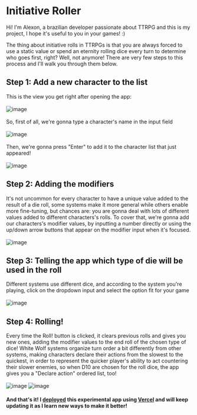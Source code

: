 # Initiative Roller

Hi! I'm Alexon, a brazilian developer passionate about TTRPG and this is my project, I hope it's useful to you in your games! :)

The thing about initiative rolls in TTRPGs is that you are always forced to use a static value or spend an eternity rolling dice every turn to determine who goes first, right? Well, not anymore!
There are very few steps to this process and I'll walk you through them below.

## Step 1: Add a new character to the list
This is the view you get right after opening the app:  
<br>
![image](https://user-images.githubusercontent.com/107624296/224139477-01342c2d-5c8a-49f8-ab3d-4b49bb489fca.png)  
<br>
So, first of all, we're gonna type a character's name in the input field  
<br>
![image](https://user-images.githubusercontent.com/107624296/224139656-31deca80-aa26-4eef-8c33-bb8db0a34bb2.png)  
<br>
Then, we're gonna press "Enter" to add it to the character list that just appeared!  
<br>
![image](https://user-images.githubusercontent.com/107624296/224140059-1d5fe73d-e29e-4eb4-870d-435ea1966f34.png)

## Step 2: Adding the modifiers
It's not uncommon for every character to have a unique value added to the result of a die roll, some systems make it more general while others enable more fine-tuning, but chances are: you are gonna deal with lots of different values added to different characters's rolls. To cover that, we're gonna add our characters's modifier values, by inputting a number directly or using the up/down arrow buttons that appear on the modifier input when it's focused.  
<br>
![image](https://user-images.githubusercontent.com/107624296/224140328-c7b882b3-d1c3-4b27-9acd-3a48652c2276.png)

## Step 3: Telling the app which type of die will be used in the roll
Different systems use different dice, and according to the system you're playing, click on the dropdown input and select the option fit for your game  
<br>
![image](https://user-images.githubusercontent.com/107624296/223903530-f19b9428-1251-4793-bcb9-2c16dfe5fde6.png)

## Step 4: Rolling!
Every time the Roll! button is clicked, it clears previous rolls and gives you new ones, adding the modifier values to the end roll of the chosen type of dice!
White Wolf systems organize turn order a bit differently from other systems, making characters declare their actions from the slowest to the quickest, in order to represent the quicker player's ability to act countering their slower enemies, so when D10 are chosen for the roll dice, the app gives you a "Declare action" ordered list, too!  
<br>
![image](https://user-images.githubusercontent.com/107624296/224140562-de4b1cff-c01a-46bd-a6b5-f952e61f6b6e.png)
![image](https://user-images.githubusercontent.com/107624296/224140810-bc3a06aa-2ca8-45c9-95bf-bf58cbe04d5d.png)

#### And that's it! I [deployed](https://initiative-roller.vercel.app/) this experimental app using [Vercel](https://vercel.com/) and will keep updating it as I learn new ways to make it better!


